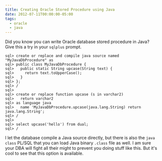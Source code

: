 ```yaml
---
title: Creating Oracle Stored Procedure using Java
date: 2012-07-11T00:00:00-05:00
tags:
  - oracle
  - java
---
```

Did you know you can write Oracle database stored procedure in Java? Give this a try in your `sqlplus` prompt.

```
sql> create or replace and compile java source named "MyJavaDbProcedure" as
sql> public class MyJavaDbProcedure {
sql>   public static String upcase(String text) {
sql>     return text.toUpperCase();
sql>   }
sql> };
sql> /
sql> 
sql> create or replace function upcase (s in varchar2)
sql>   return varchar2
sql> as language java
sql>   name 'MyJavaDbProcedure.upcase(java.lang.String) return java.lang.String';
sql> /
sql> 
sql> select upcase('hello') from dual;
sql> /
```

I let the database compile a Java source directly, but there is also the `java class` PL/SQL that you can load Java binary `.class` file as well. I am sure your DBA will fight all their might to prevent you doing stuff like this. But it's cool to see that this option is available.
